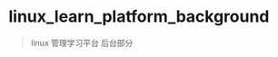<!--
 * @Author: 殷鹏飞
 * @Date: 2020-03-13 13:08:28
 * @Description: readme
 -->


# linux_learn_platform_background

> linux 管理学习平台 后台部分

